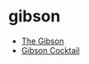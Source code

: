 # gibson

 * [The Gibson](../index/t/the-gibson-56389968.json)
 * [Gibson Cocktail](../index/g/gibson-cocktail.json)
